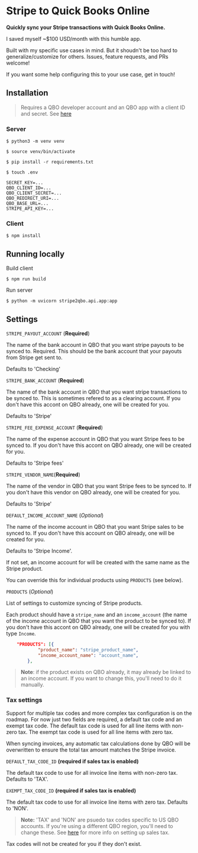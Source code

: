 # Stripe to Quick Books Online

**Quickly sync your Stripe transactions with Quick Books Online.**

I saved myself ~$100 USD/month with this humble app.

Built with my specific use cases in mind. But it shoudn't be too hard to generalize/customize for others. Issues, feature requests, and PRs welcome!

If you want some help configuring this to your use case, get in touch!

## Installation

> Requires a QBO developer account and an QBO app with a client ID and secret. See [here](https://developer.intuit.com/app/developer/qbo/docs/develop/authentication-and-authorization/oauth-2.0)

### Server

`$ python3 -m venv venv`

`$ source venv/bin/activate`

`$ pip install -r requirements.txt`

`$ touch .env`

```
SECRET_KEY=...
QBO_CLIENT_ID=...
QBO_CLIENT_SECRET=...
QBO_REDIRECT_URI=...
QBO_BASE_URL=...
STRIPE_API_KEY=...
```

### Client

`$ npm install`

## Running locally

Build client

`$ npm run build`

Run server

`$ python -m uvicorn stripe2qbo.api.app:app`

## Settings

`STRIPE_PAYOUT_ACCOUNT` (**Required**)

The name of the bank account in QBO that you want stripe payouts to be synced to. Required. This should be the bank account that your payouts from Stripe get sent to.

Defaults to 'Checking'

`STRIPE_BANK_ACCOUNT` (**Required**)

The name of the bank account in QBO that you want stripe transactions to be synced to. This is sometimes refered to as a clearing account. If you don't have this accont on QBO already, one will be created for you.

Defaults to 'Stripe'

`STRIPE_FEE_EXPENSE_ACCOUNT` (**Required**)

The name of the expense account in QBO that you want Stripe fees to be synced to. If you don't have this accont on QBO already, one will be created for you.

Defaults to 'Stripe fees'

`STRIPE_VENDOR_NAME`(**Required**)

The name of the vendor in QBO that you want Stripe fees to be synced to. If you don't have this vendor on QBO already, one will be created for you.

Defaults to 'Stripe'

`DEFAULT_INCOME_ACCOUNT_NAME` (_Optional_)

The name of the income account in QBO that you want Stripe sales to be synced to. If you don't have this account on QBO already, one will be created for you.

Defaults to 'Stripe Income'.

If not set, an income account for will be created with the same name as the Stripe product.

You can override this for individual products using `PRODUCTS` (see below).

`PRODUCTS` (_Optional_)

List of settings to customize syncing of Stripe products.

Each product should have a `stripe_name` and an `income_account` (the name of the income account in QBO that you want the product to be synced to). If you don't have this accont on QBO already, one will be created for you with type `Income`.

```json
    "PRODUCTS": [{
            "product_name": "stripe_product_name",
            "income_account_name": "account_name",
        },
```

> **Note**: if the product exists on QBO already, it may already be linked to an income account. If you want to change this, you'll need to do it manually.

### Tax settings

Support for multiple tax codes and more complex tax configuration is on the roadmap. For now just two fields are required, a default tax code and an exempt tax code. The default tax code is used for all line items with non-zero tax. The exempt tax code is used for all line items with zero tax.

When syncing invoices, any automatic tax calculations done by QBO will be overwritten to ensure the total tax amount matches the Stripe invoice.

`DEFAULT_TAX_CODE_ID` **(required if sales tax is enabled)**

The default tax code to use for all invoice line items with non-zero tax. Defaults to 'TAX'.

`EXEMPT_TAX_CODE_ID` **(required if sales tax is enabled)**

The default tax code to use for all invoice line items with zero tax. Defaults to 'NON'.

> **Note:** 'TAX' and 'NON' are psuedo tax codes specific to US QBO accounts. If you're using a different QBO region, you'll need to change these. See [here](https://developer.intuit.com/app/developer/qbo/docs/develop/tutorials/transaction-tax-detail-entity-fields) for more info on setting up sales tax.

Tax codes will not be created for you if they don't exist.
